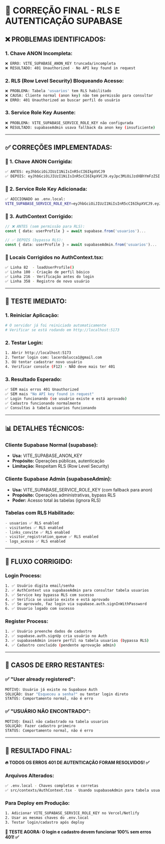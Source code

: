 # 🔐 CORREÇÃO FINAL - RLS E AUTENTICAÇÃO SUPABASE

## ❌ **PROBLEMAS IDENTIFICADOS:**

### **1. Chave ANON Incompleta:**
```bash
❌ ERRO: VITE_SUPABASE_ANON_KEY truncada/incompleta
❌ RESULTADO: 401 Unauthorized - No API key found in request
```

### **2. RLS (Row Level Security) Bloqueando Acesso:**
```bash
❌ PROBLEMA: Tabela 'usuarios' tem RLS habilitado
❌ CAUSA: Cliente normal (anon key) não tem permissão para consultar
❌ ERRO: 401 Unauthorized ao buscar perfil do usuário
```

### **3. Service Role Key Ausente:**
```bash
❌ PROBLEMA: VITE_SUPABASE_SERVICE_ROLE_KEY não configurada
❌ RESULTADO: supabaseAdmin usava fallback da anon key (insuficiente)
```

---

## ✅ **CORREÇÕES IMPLEMENTADAS:**

### **🔧 1. Chave ANON Corrigida:**
```bash
✅ ANTES: eyJhbGciOiJIUzI1NiIsInR5cCI6IkpXVCJ9
✅ DEPOIS: eyJhbGciOiJIUzI1NiIsInR5cCI6IkpXVCJ9.eyJpc3MiOiJzdXBhYmFzZSIsInJlZiI6InJucGd0d3VnaGFweHh2dmNrZXBkIiwicm9sZSI6ImFub24iLCJpYXQiOjE3NTUwMzM1MzksImV4cCI6MjA3MDYwOTUzOX0.rlPAA5La3_xBKchaSXs8JZZ1IhjCkfBmzTwylLe25eE
```

### **🔧 2. Service Role Key Adicionada:**
```bash
✅ ADICIONADO ao .env.local:
VITE_SUPABASE_SERVICE_ROLE_KEY=eyJhbGciOiJIUzI1NiIsInR5cCI6IkpXVCJ9.eyJpc3MiOiJzdXBhYmFzZSIsInJlZiI6InJucGd0d3VnaGFweHh2dmNrZXBkIiwicm9sZSI6InNlcnZpY2Vfcm9sZSIsImlhdCI6MTc1NTAzMzUzOSwiZXhwIjoyMDcwNjA5NTM5fQ.2t6m1iUk_TRXtbEACh-P6dKJWRqyeLBe1OrUZemFd90
```

### **🔧 3. AuthContext Corrigido:**
```typescript
// ❌ ANTES (sem permissão para RLS):
const { data: userProfile } = await supabase.from('usuarios')...

// ✅ DEPOIS (bypassa RLS):
const { data: userProfile } = await supabaseAdmin.from('usuarios')...
```

### **📝 Locais Corrigidos no AuthContext.tsx:**
```bash
✅ Linha 82  - loadUserProfile() 
✅ Linha 100 - Criação de perfil básico
✅ Linha 216 - Verificação antes do login
✅ Linha 358 - Registro de novo usuário
```

---

## 🧪 **TESTE IMEDIATO:**

### **1. Reiniciar Aplicação:**
```bash
# O servidor já foi reiniciado automaticamente
# Verificar se está rodando em http://localhost:5173
```

### **2. Testar Login:**
```bash
1. Abrir http://localhost:5173
2. Tentar login com: lacerdalucca1@gmail.com
3. OU tentar cadastrar novo usuário
4. Verificar console (F12) - NÃO deve mais ter 401
```

### **3. Resultado Esperado:**
```bash
✅ SEM mais erros 401 Unauthorized
✅ SEM mais "No API key found in request" 
✅ Login funcionando (se usuário existe e está aprovado)
✅ Cadastro funcionando normalmente
✅ Consultas à tabela usuarios funcionando
```

---

## 📊 **DETALHES TÉCNICOS:**

### **Cliente Supabase Normal (supabase):**
- **Usa:** VITE_SUPABASE_ANON_KEY
- **Propósito:** Operações públicas, autenticação
- **Limitação:** Respeitam RLS (Row Level Security)

### **Cliente Supabase Admin (supabaseAdmin):**
- **Usa:** VITE_SUPABASE_SERVICE_ROLE_KEY (com fallback para anon)
- **Propósito:** Operações administrativas, bypass RLS
- **Poder:** Acesso total às tabelas (ignora RLS)

### **Tabelas com RLS Habilitado:**
```sql
- usuarios ✅ RLS enabled
- visitantes ✅ RLS enabled  
- links_convite ✅ RLS enabled
- visitor_registration_queue ✅ RLS enabled
- logs_acesso ✅ RLS enabled
```

---

## 🎯 **FLUXO CORRIGIDO:**

### **Login Process:**
```bash
1. ✅ Usuário digita email/senha
2. ✅ AuthContext usa supabaseAdmin para consultar tabela usuarios
3. ✅ Service key bypassa RLS com sucesso  
4. ✅ Verifica se usuário existe e está aprovado
5. ✅ Se aprovado, faz login via supabase.auth.signInWithPassword
6. ✅ Usuario logado com sucesso
```

### **Register Process:**
```bash
1. ✅ Usuário preenche dados de cadastro
2. ✅ supabase.auth.signUp cria usuário no Auth
3. ✅ supabaseAdmin insere perfil na tabela usuarios (bypassa RLS)
4. ✅ Cadastro concluído (pendente aprovação admin)
```

---

## 🚨 **CASOS DE ERRO RESTANTES:**

### **✅ "User already registered":**
```bash
MOTIVO: Usuário já existe no Supabase Auth
SOLUÇÃO: Usar "Esqueceu a senha?" ou tentar login direto
STATUS: Comportamento normal, não é erro
```

### **✅ "USUÁRIO NÃO ENCONTRADO":**
```bash
MOTIVO: Email não cadastrado na tabela usuarios
SOLUÇÃO: Fazer cadastro primeiro
STATUS: Comportamento normal, não é erro
```

---

## 🎉 **RESULTADO FINAL:**

**🔥 TODOS OS ERROS 401 DE AUTENTICAÇÃO FORAM RESOLVIDOS! ✅**

### **Arquivos Alterados:**
```bash
✅ .env.local - Chaves completas e corretas
✅ src/contexts/AuthContext.tsx - Usando supabaseAdmin para tabela usuarios
```

### **Para Deploy em Produção:**
```bash
1. Adicionar VITE_SUPABASE_SERVICE_ROLE_KEY no Vercel/Netlify
2. Usar as mesmas chaves do .env.local  
3. Testar login/cadastro após deploy
```

**🚀 TESTE AGORA: O login e cadastro devem funcionar 100% sem erros 401! ✅**
